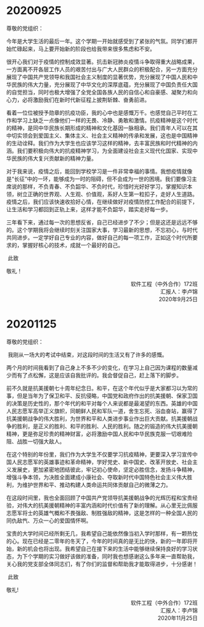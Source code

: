 # 20200925

尊敬的党组织：

​	今年是大学生活的最后一年。这个学期一开始就感受到了紧张的气氛。同学们都开始忙碌起来，马上要开始新的阶段也给我带来很多焦虑和不安。

​	很开心我们对于疫情的控制成效显著。抗击新冠肺炎疫情斗争取得重大战略成果，一方面离不开各层工作人员的艰苦付出与广大人民群众的积极配合，另一方面充分展现了中国共产党领导和我国社会主义制度的显著优势，充分展现了中国人民和中华民族的伟大力量，充分展现了中华文化的深厚底蕴，充分展现了中国负责任大国的自觉担当，同时也极大增强了全党全国各族人民的自信心和自豪感、凝聚力和向心力，必将激励我们在新时代新征程上披荆斩棘、奋勇前进。

​	看着一位位被授予勋章的抗疫功臣，我的心中也是感慨万千。也感觉自己平时在工作和学习上缺乏一点像他们一样的无畏、冷静、勇敢和激情。抗疫精神是这个时代的精神，是同中华民族长期形成的精神和文化基因一脉相承。我们青年人可以在其中切实领会到爱国主义、集体主义、社会主义精神的传承和发展，这也是中国精神的生动诠释。我们作为大学生也应该学习这样的精神，去丰富民族和时代精神的内涵。我们要积极向伟大的抗疫精神学习，为全面建设社会主义现代化国家、实现中华民族的伟大复兴贡献新的精神力量。

​	对于我来说，疫情之后，能回到学校学习是一件非常幸福的事情。我想疫情就像是“长征”中的一环，能够成为一时的阻碍，但不会成为一世的困境。我们要像习主席说的那样，不负青春、不负韶华、不负时代，珍惜时光好好学习，掌握知识本领，树立正确的世界观、人生观、价值观，系好人生第一粒扣子，走好人生道路。疫情之后，我们应该快速收拾好心情，在继续做好对疫情防控工作配合的前提下，让生活和学习都回到正轨上来，这样才能不负韶华，踏实走好每一步。

​	三年看下来，通过每一次的思想反省，自己已经进步了不少；但是这还是远远不够的。这个学期我将会继续时刻关注国家大事，学习最新的思想，不忘初心，与时代共同进步。一定学好自己专业的内容，做好自己的每一项工作，正如这个时代所要求的，掌握好核心的技术，成就一个最好的自己。

​	此致

敬礼！



<div align="right">
  软件工程（中外合作）172班<br>
  汇报人：李卢锦<br>
  2020年9月25日
</div>





# 20201125

尊敬的党组织：

​	我刚从一场大的考试中结束，对这段时间的生活又有了许多的感慨。

​	两个月的时间我看到了自己身上不多不少的变化，在学习上自己因为课程的数量减少而有了点松懈，这是应该自我批评的。我会督促自己，赶上落下的脚步。

​	前不久就是抗美援朝七十周年纪念日。和平，在这个年代似乎是大家都习以为常的事，但是当年为了保卫和平、反抗侵略，中国党和政府作出的抗美援朝、保家卫国的决策是历史性的，那个年代的和平对每个人来说都是最渴望的东西。英雄的中国人民志愿军高举正义旗帜，同朝鲜人民和军队一道，舍生忘死、浴血奋站，赢得了抗美援朝战争的伟大胜利，为世界和平和人类进步事业作出巨大贡献。抗美援朝战争的胜利，是正义的胜利、和平的胜利、人民的胜利。随之的锻造的伟大抗美援朝精神，更是弥足珍贵的精神财富，必将激励中国人民和中华民族克服一切艰难险阻、战胜一切强大敌人。

​	在这个特别的年份里，我们作为大学生不仅要学习抗疫精神，更要深入学习宣传中国人民志愿军的英雄事迹和革命精神，学好党史、新中国史、改革开放史、社会主义发展史，更加紧密地团结彼此，牢记初心使命，坚定必胜信念，发扬斗争精神，增强斗争本领，为决胜全面建成小康社会、夺取新时代中国特色社会主义伟大胜利，为维护世界和平、推动构建人类命运共同体贡献自己的微薄之力。

​	在这段时间里，我也全面回顾了中国共产党领导抗美援朝战争的光辉历程和宝贵经验，对伟大的抗美援朝精神的丰富内涵和时代价值有了新的理解。从心里无比佩服志愿军将士的英雄气概和不畏强敌、制胜强敌的精神，这是怎样的一种全国人民的同仇敌忾、万众一心的爱国情怀啊。

​	宝贵的大学时间已经所剩无几，我希望自己能依然像当初入学时那样，有一颗热忱的心。现在已经是二零年的冬天了，今年的时间真的是无比的快，新的一年即将开始，新的机会也将出现。我希望自己在接下来的生活中能够继续保持良好的学习状态，为下个学期的实习做好该做的准备，同时我也想感谢这么多年来一直帮助我，关心我的党支部全体同志们，有了你们的监督和帮助我才能取得进步，十分感谢！

​	此致

敬礼!





<div align="right">
  软件工程（中外合作）172班<br>
  汇报人：李卢锦<br>
  2020年11月25日
</div>